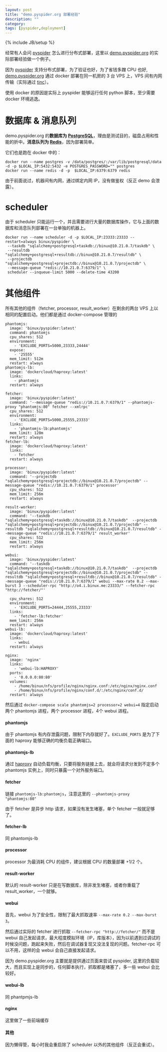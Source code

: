 ```yaml
---
layout: post
title: "demo.pyspider.org 部署经验"
description: ""
category: 
tags: [pyspider,deployment]
---
```

{% include JB/setup %}

经常有人会问 [pyspider] 怎么进行分布式部署，这里以 [demo.pyspider.org] 的实际部署经验做一个例子。

因为 [pyspider] 支持分布式部署，为了验证也好，为了省钱多蹭 CPU 也好, [demo.pyspider.org] 通过 docker 部署在同一机房的 3 台 VPS 上，VPS 间有内网传输（实际通过 [tinc]）。

使用 docker 的原因是实际上 pyspider 能够运行任何 python 脚本，至少需要 docker 环境逃逸。

数据库 & 消息队列
===============

demo.pyspider.org 的**数据库为 [PostgreSQL]**，理由是测试目的，磁盘占用和性能的折中。**消息队列为 [Redis]**，因为部署简单。

它们也是跑在 docker 中的：

```
docker run --name postgres -v /data/postgres/:/var/lib/postgresql/data -d -p $LOCAL_IP:5432:5432 -e POSTGRES_PASSWORD="" postgres
docker run --name redis -d -p  $LOCAL_IP:6379:6379 redis
```

由于前面说过，机器间有内网，通过绑定内网 IP，没有做鉴权（反正 demo 会泄露）。

scheduler
=========

由于 scheduler 只能运行一个，并且需要进行大量的数据库操作，它与上面的数据库和消息队列部署在一台单独的机器上。

```
docker run --name scheduler -d -p $LOCAL_IP:23333:23333 --restart=always binux/pyspider \
 --taskdb "sqlalchemy+postgresql+taskdb://binux@10.21.0.7/taskdb" \
 --resultdb "sqlalchemy+postgresql+resultdb://binux@10.21.0.7/resultdb" \
 --projectdb "sqlalchemy+postgresql+projectdb://binux@10.21.0.7/projectdb" \
 --message-queue "redis://10.21.0.7:6379/1" \
 scheduler --inqueue-limit 5000 --delete-time 43200
```

其他组件
=======

所有其他的组件（fetcher, processor, result_worker）在剩余的两台 VPS 上以相同的配置启动。他们都是通过 docker-compose 管理的

```
phantomjs:
  image: 'binux/pyspider:latest'
  command: phantomjs
  cpu_shares: 512
  environment:
    - 'EXCLUDE_PORTS=5000,23333,24444'
  expose:
    - '25555'
  mem_limit: 512m
  restart: always
phantomjs-lb:
  image: 'dockercloud/haproxy:latest'
  links:
    - phantomjs
  restart: always
  
fetcher:
  image: 'binux/pyspider:latest'
  command: '--message-queue "redis://10.21.0.7:6379/1" --phantomjs-proxy "phantomjs:80" fetcher --xmlrpc'
  cpu_shares: 512
  environment:
    - 'EXCLUDE_PORTS=5000,25555,23333'
  links:
    - 'phantomjs-lb:phantomjs'
  mem_limit: 128m
  restart: always
fetcher-lb:
  image: 'dockercloud/haproxy:latest'
  links:
    - fetcher
  restart: always
  
processor:
  image: 'binux/pyspider:latest'
  command: '--projectdb "sqlalchemy+postgresql+projectdb://binux@10.21.0.7/projectdb" --message-queue "redis://10.21.0.7:6379/1" processor'
  cpu_shares: 512
  mem_limit: 256m
  restart: always
  
result-worker:
  image: 'binux/pyspider:latest'
  command: '--taskdb "sqlalchemy+postgresql+taskdb://binux@10.21.0.7/taskdb"  --projectdb "sqlalchemy+postgresql+projectdb://binux@10.21.0.7/projectdb" --resultdb "sqlalchemy+postgresql+resultdb://binux@10.21.0.7/resultdb" --message-queue "redis://10.21.0.7:6379/1" result_worker'
  cpu_shares: 512
  mem_limit: 256m
  restart: always
  
webui:
  image: 'binux/pyspider:latest'
  command: '--taskdb "sqlalchemy+postgresql+taskdb://binux@10.21.0.7/taskdb"  --projectdb "sqlalchemy+postgresql+projectdb://binux@10.21.0.7/projectdb" --resultdb "sqlalchemy+postgresql+resultdb://binux@10.21.0.7/resultdb" --message-queue "redis://10.21.0.7:6379/1" webui --max-rate 0.2 --max-burst 3 --scheduler-rpc "http://o4.i.binux.me:23333/" --fetcher-rpc "http://fetcher/"'

  cpu_shares: 512
  environment:
    - 'EXCLUDE_PORTS=24444,25555,23333'
  links:
    - 'fetcher-lb:fetcher'
  mem_limit: 256m
  restart: always
webui-lb:
  image: 'dockercloud/haproxy:latest'
  links:
    - webui
  restart: always
  
nginx:
  image: 'nginx'
  links:
    - 'webui-lb:HAPROXY'
  ports:
    - '0.0.0.0:80:80'
  volumes:
    - /home/binux/nfs/profile/nginx/nginx.conf:/etc/nginx/nginx.conf
    - /home/binux/nfs/profile/nginx/conf.d/:/etc/nginx/conf.d/
  restart: always
```

然后通过 `docker-compose scale phantomjs=2 processor=2 webui=4` 指定启动两个 phantomjs 进程，两个 processor 进程，4个 webui 进程。

#### phantomjs

由于 phantomjs 有内存泄露问题，限制下内存就好了。`EXCLUDE_PORTS` 是为了下面的 haproxy 能够正确的均衡负载正确端口。

#### phantomjs-lb

通过 [haproxy](https://hub.docker.com/r/dockercloud/haproxy/) 自动负载均衡，只要将服务链接上去，就会将请求分发到不定多个 phantomjs 实例上，同时只暴露一个对外服务端口。

#### fetcher

链接 `phantomjs-lb:phantomjs`，注意这里的 `--phantomjs-proxy "phantomjs:80"`

由于 fetcher 是异步 http 请求，如果没有发生堵塞，单个 fetcher 一般就足够了。

#### fetcher-lb

同 phantomjs-lb

#### processor

processor 为最消耗 CPU 的组件，建议根据 CPU 的数量部署 +1/2 个。

#### result-worker

默认的 result-worker 只是在写数据库，除非发生堵塞，或者你重载了 result_worker，一个就够。

#### webui

首先，webui 为了安全性，限制了最大抓取速率 `--max-rate 0.2 --max-burst 3`。

然后通过实际的 fetcher 进行抓取 `--fetcher-rpc "http://fetcher/"` 而不是 webui 自己发起请求，最大程度模拟环境（IP，库版本），因为以前遇到过调试的时候没问题，跑起来失败，然后在调试器复现又没法复现的问题。fetcher-rpc 可以不用，这样的会 webui 会自己直接发起请求。

因为 demo.pyspider.org 主要就是提供通过页面来尝试 pyspider, 这里的负载较大，而且实现上是同步的，任何脚本执行，抓取都是堵塞了，多一些 webui 会比较好。

#### webui-lb

同 phantpmjs-lb

#### nginx

这里做了一些前端缓存


#### 其他

因为懒得管，每小时我会重启除了 scheduler 以外的其他组件（反正会重试）。




[pyspider]:             https://github.com/binux/pyspider
[demo.pyspider.org]:    http://demo.pyspider.org/
[tinc]:                 http://www.tinc-vpn.org/
[PostgreSQL]:           http://www.postgresql.org/
[Redis]:                http://redis.io/
